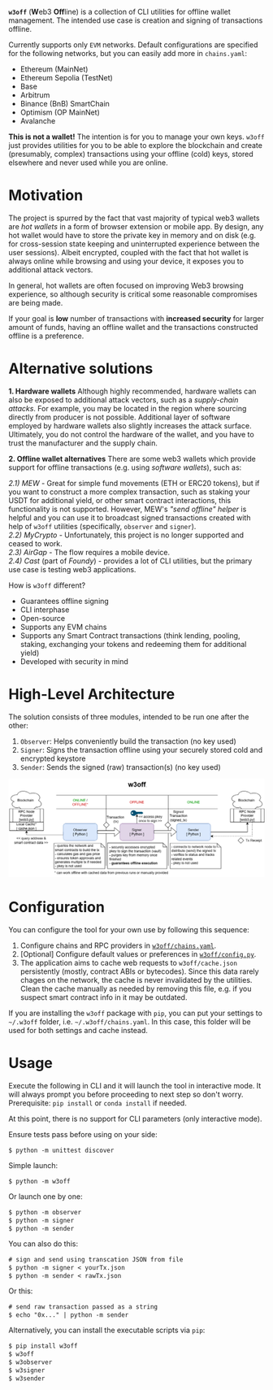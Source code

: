 **`w3off`** (**W**eb3 **Off**line) is a collection of CLI utilities for offline wallet management. The intended use case is creation and signing of transactions offline.

Currently supports only `EVM` networks. Default configurations are specified for the following networks, but you can easily add more in `chains.yaml`:
* Ethereum (MainNet)
* Ethereum Sepolia (TestNet)
* Base 
* Arbitrum
* Binance (BnB) SmartChain
* Optimism (OP MainNet)
* Avalanche

**This is not a wallet!** The intention is for you to manage your own keys. `w3off` just provides utilities for you to be able to explore the blockchain and create (presumably, complex) transactions using your offline (cold) keys, stored elsewhere and never used while you are online. 

# Motivation
The project is spurred by the fact that vast majority of typical web3 wallets are *hot wallets* in a form of browser extension or mobile app. By design, any hot wallet would have to store the private key in memory and on disk (e.g. for cross-session state keeping and uninterrupted experience between the user sessions). Albeit encrypted, coupled with the fact that hot wallet is always online while browsing and using your device, it exposes you to additional attack vectors. 

In general, hot wallets are often focused on improving Web3 browsing experience, so although security is critical some reasonable compromises are being made.

If your goal is **low** number of transactions with **increased security** for larger amount of funds, having an offline wallet and the transactions constructed offline is a preference.

# Alternative solutions
**1. Hardware wallets**
Although highly recommended, hardware wallets can also be exposed to additional attack vectors, such as a *supply-chain attacks*. For example, you may be located in the region where sourcing directly from producer is not possible. Additional layer of software employed by hardware wallets also slightly increases the attack surface. Ultimately, you do not control the hardware of the wallet, and you have to trust the manufacturer and the supply chain. 

**2. Offline wallet alternatives**
There are some web3 wallets which provide support for offline transactions (e.g. using *software wallets*), such as:

*2.1) MEW* - Great for simple fund movements (ETH or ERC20 tokens), but if you want to construct a more complex transaction, such as staking your USDT for additional yield, or other smart contract interactions, this functionality is not supported. However, MEW's *"send offline" helper* is helpful and you can use it to broadcast signed transactions created with help of `w3off` utilities (specifically, `observer` and `signer`).\
*2.2) MyCrypto* - Unfortunately, this project is no longer supported and ceased to work.\
*2.3) AirGap* - The flow requires a mobile device.\
*2.4) Cast* (part of *Foundy*) - provides a lot of CLI utilities, but the primary use case is testing web3 applications.

How is `w3off` different?
- Guarantees offline signing
- CLI interphase
- Open-source
- Supports any EVM chains
- Supports any Smart Contract transactions (think lending, pooling, staking, exchanging your tokens and redeeming them for additional yield)
- Developed with security in mind

# High-Level Architecture

The solution consists of three modules, intended to be run one after the other:
1. `Observer`: Helps conveniently build the transaction (no key used)
2. `Signer`: Signs the transaction offline using your securely stored cold and encrypted keystore
3. `Sender`: Sends the signed (raw) transaction(s) (no key used)

<img src='w3off_diagrams.png' width="830px" alt="Observer -> Signer -> Sender"/>

# Configuration
You can configure the tool for your own use by following this sequence:
1) Configure chains and RPC providers in [`w3off/chains.yaml`](w3off/chains.yaml).
2) [Optional] Configure default values or preferences in [`w3off/config.py`](w3off/config.py).
3) The application aims to cache web requests to `w3off/cache.json` persistently (mostly, contract ABIs or bytecodes). Since this data rarely chages on the network, the cache is never invalidated by the utilities. Clean the cache manually as needed by removing this file, e.g. if you suspect smart contract info in it may be outdated.

If you are installing the `w3off` package with `pip`, you can put your settings to `~/.w3off` folder, i.e. `~/.w3off/chains.yaml`. In this case, this folder will be used for both settings and cache instead.

# Usage
Execute the following in CLI and it will launch the tool in interactive mode. It will always prompt you before proceeding to next step so don't worry.
Prerequisite: `pip install` or `conda install` if needed.

At this point, there is no support for CLI parameters (only interactive mode).

Ensure tests pass before using on your side:
```
$ python -m unittest discover
```

Simple launch:
```
$ python -m w3off
```

Or launch one by one:
```
$ python -m observer
$ python -m signer
$ python -m sender
```

You can also do this:
```
# sign and send using transcation JSON from file
$ python -m signer < yourTx.json
$ python -m sender < rawTx.json
```

Or this:
```
# send raw transaction passed as a string
$ echo "0x..." | python -m sender  
```


Alternatively, you can install the executable scripts via `pip`:
```
$ pip install w3off
$ w3off
$ w3observer
$ w3signer
$ w3sender
```

<!-- Deprecated:
```
$ w3off dataFromCall transfer(address,uint256) 0x5AD1F1Aa106B5Af3A4F9D8B095427Df95607a452 2002220000
``` -->